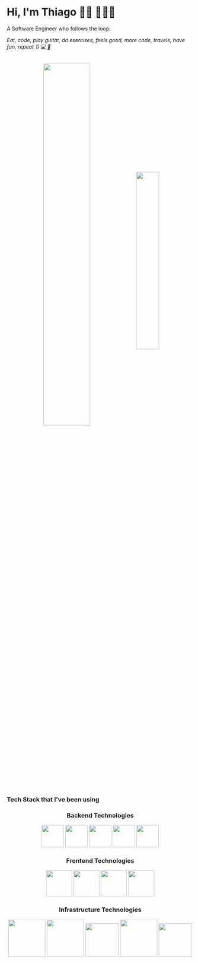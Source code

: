 # Hi, I'm Thiago 👋🏼 🧑🏽‍💻

A Software Engineer who follows the loop:
<p><cite>Eat, code, play guitar, do exercises, feels good, more code, travels, have fun, repeat 🔃 💻 🎸</cite></p>

</br>

<div align="center">
  <img align="center"
       src="https://github-readme-stats.vercel.app/api?username=tomrlh&hide=stars,issues&count_private=true&theme=aura_dark&show_icons=true" 
       width="50%"
  />

  <img align="center" src="https://github-readme-stats.vercel.app/api/top-langs/?username=tomrlh&layout=compact&theme=aura_dark&show_icons=true" width="35%" />
</div>

<h3>Tech Stack that I've been using</h3>

<div align="center">
  <h3>Backend Technologies</h3>
</div>
<div align="center">
  <img src="https://cdn.jsdelivr.net/gh/devicons/devicon/icons/java/java-original-wordmark.svg" width="60px" />
  <img src="https://cdn.jsdelivr.net/gh/devicons/devicon/icons/javascript/javascript-original.svg" width="60px" />
  <img src="https://cdn.jsdelivr.net/gh/devicons/devicon/icons/spring/spring-original-wordmark.svg" width="60px" />
  <img src="https://cdn.jsdelivr.net/gh/devicons/devicon/icons/adonisjs/adonisjs-original-wordmark.svg" width="60px" />
  <img src="https://cdn.jsdelivr.net/gh/devicons/devicon/icons/laravel/laravel-plain.svg" width="60px" />
</div>

<div align="center">
  <h3>Frontend Technologies</h3>
</div>
<div align="center">
  <img src="https://cdn.jsdelivr.net/gh/devicons/devicon/icons/react/react-original-wordmark.svg" width="70px" />
  <img src="https://cdn.jsdelivr.net/gh/devicons/devicon/icons/vuejs/vuejs-original.svg" width="70px" />
  <img src="https://cdn.jsdelivr.net/gh/devicons/devicon/icons/html5/html5-original.svg" width="70px" />
  <img src="https://cdn.jsdelivr.net/gh/devicons/devicon/icons/css3/css3-original.svg" width="70px" />
</div>

<div align="center">
  <h3>Infrastructure Technologies</h3>
</div>
<div align="center">
  <img src="https://cdn.jsdelivr.net/gh/devicons/devicon/icons/amazonwebservices/amazonwebservices-original-wordmark.svg" width="100px" />
  <img src="https://cdn.jsdelivr.net/gh/devicons/devicon/icons/googlecloud/googlecloud-original-wordmark.svg" width="100px" />
  <img src="https://cdn.jsdelivr.net/gh/devicons/devicon/icons/tomcat/tomcat-original-wordmark.svg" width="90px" />
  <img src="https://cdn.jsdelivr.net/gh/devicons/devicon/icons/nginx/nginx-original.svg" width="100px" />
  <img src="https://cdn.jsdelivr.net/gh/devicons/devicon/icons/apache/apache-original-wordmark.svg" width="90px" />
</div>
